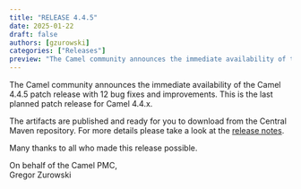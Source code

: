 ```yaml
---
title: "RELEASE 4.4.5"
date: 2025-01-22
draft: false
authors: [gzurowski]
categories: ["Releases"]
preview: "The Camel community announces the immediate availability of the new Camel 4.4.5 release"
---
```


The Camel community announces the immediate availability of the Camel 4.4.5 patch release with 12 bug fixes and improvements. This is the last planned patch release for Camel 4.4.x.

The artifacts are published and ready for you to download from the Central Maven repository. For more details please take a look at the [release notes](/releases/release-4.4.5/).

Many thanks to all who made this release possible.

On behalf of the Camel PMC,  
Gregor Zurowski
